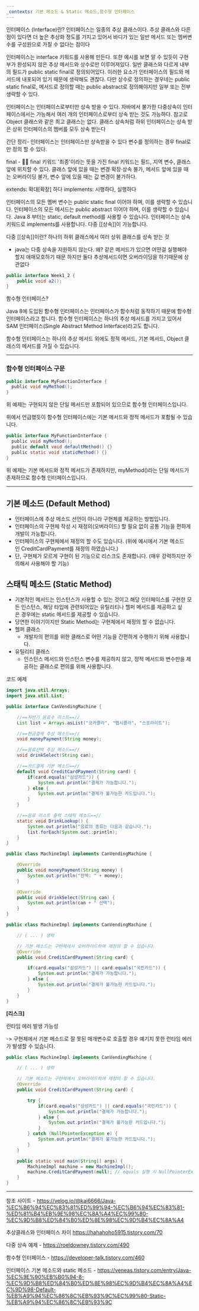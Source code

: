 ```yaml
---
_contexts: 기본 메소드 & Static 메소드,함수형 인터페이스
---
```

인터페이스 (Interface)란?
인터페이스는 일종의 추상 클래스이다. 추상 클래스와 다른 점이 있다면 더 높은 추상화 정도를 가지고 있어서 바디가 있는 일반 메서드 또는 멤버변수를 구성원으로 가질 수 없다는 점이다

인터페이스는 interface 키워드를 사용해 만든다. 또한 예시를 보면 알 수 있듯이 구현부가 완성되지 않은 추상 메서드와 상수로만 이루어져있다. 일반 클래스와 다르게 내부의 필드가 public static final로 정의되어있다. 이러한 요소가 인터페이스의 필드와 메서드에 내포되어 있기 때문에 생략해도 괜찮다. 다만 상수로 정의하는 경우네는 public static final로, 메서드로 정의할 때는 public abstract로 정의해야지만 일부 또는 전부 생략할 수 있다.

인터페이스는 인터페이스로부터만 상속 받을 수 있다. 자바에서 불가한 다중상속이 인터페이스에서는 가능해서 여러 개의 인터페이스로부터 상속 받는 것도 가능하다. 참고로 Object 클래스와 같은 최고 클래스는 없다. 클래스 상속처럼 하위 인터페이스는 상속 받은 상위 인터페이스의 멤버를 모두 상속 받는다

간단 정리-
인터페이스는 인터페이스만 상속받을 수 있다
변수를 정의하는 경우 final로만 정의 할 수 있다.



final - 
💁‍♀️ final 키워드
'최종'이라는 뜻을 가진 final 키워드는 필드, 지역 변수, 클래스 앞에 위치할 수 있다. 클래스 앞에 있을 때는 변경∙확장∙상속 불가, 메서드 앞에 있을 때는 오버라이딩 불가, 변수 앞에 있을 때는 값 변경이 불가하다.


extends: 확대[확장] 하다
implements: 시행하다, 실행하다


인터페이스의 모든 멤버 변수는 public static final 이어야 하며, 이를 생략할 수 있습니다.
인터페이스의 모든 메서드는 public abstract 이어야 하며, 이를 생략할 수 있습니다.
Java 8 부터는 static, default method를 사용할 수 있습니다.
인터페이스는 상속 키워드로 implements를 사용합니다.
다중 [[상속]]이 가능합니다.

다중 [[상속]]이란?
하나의 하위 클래스에서 여러 상위 클래스를 상속 받는 것
- java는 다중 상속을 지원하지 않는다. 왜?
같은 메서드가 있으면 어떤걸 실행해야 할지 애매모호하기 때문
하지만 둘다 추상메서드이면 오버라이딩을 하기때문에 상관없다



```java
public interface Week1_2 {  
    public void a2();  
}
```





함수형 인터페이스?

Java 8에 도입된 함수형 인터페이스는 인터페이스가 함수처럼 동작하기 때문에 함수형 인터페이스라고 합니다. 함수형 인터페이스는 하나의 추상 메서드를 가지고 있어서 SAM 인터페이스(Single Abstract Method Interface)라고도 합니다.  
  
함수형 인터페이스는 하나의 추상 메서드 외에도 정적 메서드, 기본 메서드, Object 클래스의 메서드를 가질 수 있습니다.


---
### **함수형 인터페이스 구문**

```java
public interface MyFunctionInterface {
  public void myMethod();
}
```
위 예제는 구현되지 않은 단일 메서드만 포함되어 있으므로 함수형 인터페이스입니다.  
  
위에서 언급했듯이 함수형 인터페이스에는 기본 메서드와 정적 메서드가 포함될 수 있습니다.

```java
public interface MyFunctionInterface {
  public void myMethod();
  public default void defaultMethod() {}
  public static void staticMethod() {}
}
```

위 예제는 기본 메서드와 정적 메서드가 존재하지만, myMethod()라는 단일 메서드가 존재하므로 함수형 인터페이스입니다.


---

## 기본 메소드 (Default Method) 


- 인터페이스에 추상 메소드 선언이 아니라 구현체를 제공하는 방법입니다.
- 인터페이스의 구현체 작성 시 재정의(오버라이드) 할 필요 없이 공통 기능을 편하게 개발이 가능합니다.
- 인터페이스의 구현체에서 재정의 할 수도 있습니다. (위에 예시에서 기본 메소드인 CreditCardPayment를 재정의 하였습니다.) 
- 단, 구현체가 모르게 구현이 된 기능으로 리스크도 존재합니다. (매우 강력하지만 주의해서 사용해야 할 기능)

## 스태틱 메소드 (Static Method)

- 기본적인 메서드는 인스턴스가 사용할 수 있는 것이고 해당 인터페이스를 구현한 모든 인스턴스, 해당 타입에 관련되어있는 유틸리티나 헬퍼 메서드를 제공하고 싶은 경우에는 static 메서드를 제공할 수 있습니다.
- 당연한 이야기이지만 Static Method는 구현체에서 재정의 할 수 없습니다.
- 헬퍼 클래스
    - 개발자의 편의를 위한 클래스로 어떤 기능을 간편하게 수행하기 위해 사용합니다.
- 유틸리티 클래스
    - 인스턴스 메서드와 인스턴스 변수를 제공하지 않고, 정적 메서드와 변수만을 제공하는 클래스로 편의를 위해 사용합니다.



코드 예제


```java
import java.util.Arrays;
import java.util.List;

public interface CanVendingMachine {

    //==자반기 음료수 리스트==//
    List list = Arrays.asList("코카콜라", "펩시콜라", "스프라이트");

    //==현금결제 추상 메소드==//
    void moneyPayment(String money);

    //==음료선택 추상 메소드==//
    void drinkSelect(String can);

    //==카드결제 기본 메소드==//
    default void CreditCardPayment(String card) {
        if(card.equals("삼성카드")) {
            System.out.println("결제가 가능합니다.");
        } else {
            System.out.println("결제가 불가능한 카드입니다.");
        }
    }

    //==음료 리스트 출력 스태틱 메소드==//
    static void DrinkLookup() {
        System.out.println("음료의 종류는 다음과 같습니다.");
        list.forEach(System.out::println);
    }
}
```


```java
public class MachineImpl implements CanVendingMachine {

    @Override
    public void moneyPayment(String money) {
        System.out.println("잔액: " + money);
    }

    @Override
    public void drinkSelect(String can) {
        System.out.println(can + " 선택");
    }
}
```


```java
public class MachineImpl implements CanVendingMachine {

    // ( ... ) 생략

    // 기본 메소드는 구현체에서 오버라이드하여 재정의 할 수 있습니다.
    @Override
    public void CreditCardPayment(String card) {

        if(card.equals("삼성카드") || card.equals("국민카드")) {
            System.out.println("결제가 가능합니다.");
        } else {
            System.out.println("결제가 불가능한 카드입니다.");
        }
    }
}
```

**[리스크]**

런타임 에러 발생 가능성

-> 구현체에서 기본 메소드로 잘 못된 매개변수로 호출할 경우 예기치 못한 런타임 에러가 발생할 수 있습니다.

```java
public class MachineImpl implements CanVendingMachine {

    // ( ... ) 생략

    // 기본 메소드는 구현체에서 오버라이드하여 재정의 할 수 있습니다.
    @Override
    public void CreditCardPayment(String card) {

        try {
            if(card.equals("삼성카드") || card.equals("국민카드")) {
                System.out.println("결제가 가능합니다.");
            } else {
                System.out.println("결제가 불가능한 카드입니다.");
            }
        } catch (NullPointerException e) {
            System.out.println("결제가 불가능한 카드입니다.");
        }
    }

    public static void main(String[] args) {
        MachineImpl machine = new MachineImpl();
        machine.CreditCardPayment(null); // equals 실행 시 NullPointerException 발생
    }
}
```





---

참조 사이트 - https://velog.io/@kai6666/Java-%EC%B6%94%EC%83%81%ED%99%94-%EC%B6%94%EC%83%81-%ED%81%B4%EB%9E%98%EC%8A%A4%EC%99%80-%EC%9D%B8%ED%84%B0%ED%8E%98%EC%9D%B4%EC%8A%A4

추상클래스와 인터페이스 차이
https://hahahoho5915.tistory.com/70

다중 상속 예제 - https://roeldowney.tistory.com/490

함수형 인터페이스 - https://developer-talk.tistory.com/460

인터페이스 기본 메소드와 static 메소드 - https://veneas.tistory.com/entry/Java-%EC%9E%90%EB%B0%94-8-%EC%9D%B8%ED%84%B0%ED%8E%98%EC%9D%B4%EC%8A%A4%EC%9D%98-Default-%EB%A9%94%EC%86%8C%EB%93%9C%EC%99%80-Static-%EB%A9%94%EC%86%8C%EB%93%9C


